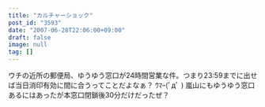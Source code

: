 ```yaml
---
title: "カルチャーショック"
post_id: "3593"
date: "2007-06-28T22:06:00+09:00"
draft: false
image: null
tag: []
---
```



ウチの近所の郵便局、ゆうゆう窓口が24時間営業な件。つまり23:59までに出せば当日消印有効に間に合うってことだよなぁ？ ｳﾏｰ(ﾟдﾟ ) 嵐山にもゆうゆう窓口あるにはあったが本窓口閉鎖後30分だけだったぜ？
